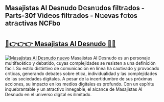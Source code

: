 ## Masajistas Al Desnudo D𝚎sn𝚞dos filtr𝚊dos - Parts-30f Vid𝚎os filtr𝚊dos - N𝚞evas f𝚘tos atr𝚊ctivas NCFbo

# <h2><a href="http://mbbahs.tromn.icu/?c=Masajistas+Al+Desnudo">🔗👉👉👉 Masajistas Al Desnudo 🔗🔗</a></h2>

[![Masajistas Al Desnudo nuevo](https://i.imgur.com/pEAQMta.gif)](http://mbbahs.tromn.icu/?c=Masajistas+Al+Desnudo)
Masajistas Al Desnudo es un personaje multifacético y debatido, cuyas complejidades se resisten a una definición fácil.  Su estilo distintivo de comunicación en línea ha cautivado y provocado críticas, generando debates sobre ética, individualidad y las complejidades de las sociedades digitales. A pesar de la incertidumbre de sus próximas acciones, su impacto en los medios digitales es profundo. Con un espíritu inquebrantable y un atractivo innegable, el alcance de Masajistas Al Desnudo en el universo digital es ilimitado.

